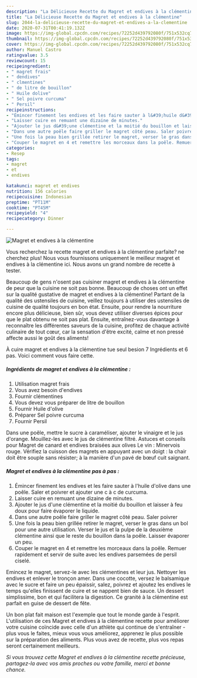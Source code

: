 ```yaml
---
description: "La Délicieuse Recette du Magret et endives à la clémentine"
title: "La Délicieuse Recette du Magret et endives à la clémentine"
slug: 2044-la-delicieuse-recette-du-magret-et-endives-a-la-clementine
date: 2020-07-31T00:41:19.132Z
image: https://img-global.cpcdn.com/recipes/72252d439792080f/751x532cq70/magret-et-endives-a-la-clementine-photo-principale-de-la-recette.jpg
thumbnail: https://img-global.cpcdn.com/recipes/72252d439792080f/751x532cq70/magret-et-endives-a-la-clementine-photo-principale-de-la-recette.jpg
cover: https://img-global.cpcdn.com/recipes/72252d439792080f/751x532cq70/magret-et-endives-a-la-clementine-photo-principale-de-la-recette.jpg
author: Manuel Castro
ratingvalue: 3.5
reviewcount: 15
recipeingredient:
- " magret frais"
- " dendives"
- " clmentines"
- " de litre de bouillon"
- " Huile dolive"
- " Sel poivre curcuma"
- " Persil"
recipeinstructions:
- "Émincer finement les endives et les faire sauter à l&#39;huile d&#39;olive dans une poêle. Saler et poivrer et ajouter une c à c de curcuma."
- "Laisser cuire en remuant une dizaine de minutes."
- "Ajouter le jus d&#39;une clémentine et la moitié du bouillon et laisser à feu doux pour faire évaporer le liquide."
- "Dans une autre poêle faire griller le magret côté peau. Saler poivrer"
- "Une fois la peau bien grillée retirer le magret, verser le gras dans un bol pour une autre utilisation. Verser le jus et la pulpe de la deuxième clémentine ainsi que le reste du bouillon dans la poêle. Laisser évaporer un peu."
- "Couper le magret en 4 et remettre les morceaux dans la poêle. Remuer rapidement et servir de suite avec les endives parsemées de persil ciselé."
categories:
- Resep
tags:
- magret
- et
- endives

katakunci: magret et endives 
nutrition: 156 calories
recipecuisine: Indonesian
preptime: "PT11M"
cooktime: "PT45M"
recipeyield: "4"
recipecategory: Dinner

---
```



![Magret et endives à la clémentine](https://img-global.cpcdn.com/recipes/72252d439792080f/751x532cq70/magret-et-endives-a-la-clementine-photo-principale-de-la-recette.jpg)

Vous recherchez la recette magret et endives à la clémentine parfaite? ne cherchez plus! Nous vous fournissons uniquement le meilleur magret et endives à la clémentine ici. Nous avons un grand nombre de recette à tester.

Beaucoup de gens n'osent pas cuisiner magret et endives à la clémentine de peur que la cuisine ne soit pas bonne. Beaucoup de choses ont un effet sur la qualité gustative de magret et endives à la clémentine! Partant de la qualité des ustensiles de cuisine, veillez toujours à utiliser des ustensiles de cuisine de qualité toujours en bon état. Ensuite, pour rendre la nourriture encore plus délicieuse, bien sûr, vous devez utiliser diverses épices pour que le plat obtenu ne soit pas plat. Ensuite, entraînez-vous davantage à reconnaître les différentes saveurs de la cuisine, profitez de chaque activité culinaire de tout cœur, car la sensation d'être excité, calme et non pressé affecte aussi le goût des aliments!

<!--inarticleads1-->

À cuire magret et endives à la clémentine tue seul besion 7 Ingrédients et 6 pas. Voici comment vous faire cette.

##### Ingrédients de magret et endives à la clémentine :

1. Utilisation  magret frais
1. Vous avez besoin  d&#39;endives
1. Fournir  clémentines
1. Vous devez vous préparer  de litre de bouillon
1. Fournir  Huile d&#39;olive
1. Préparer  Sel poivre curcuma
1. Fournir  Persil


Dans une poêle, mettre le sucre à caraméliser, ajouter le vinaigre et le jus d&#39;orange. Mouillez-les avec le jus de clémentine filtré. Astuces et conseils pour Magret de canard et endives braisées aux olives Le vin : Minervois rouge. Vérifiez la cuisson des magrets en appuyant avec un doigt : la chair doit être souple sans résister; à la manière d&#39;un pavé de bœuf cuit saignant. 

<!--inarticleads2-->

##### Magret et endives à la clémentine pas à pas :

1. Émincer finement les endives et les faire sauter à l&#39;huile d&#39;olive dans une poêle. Saler et poivrer et ajouter une c à c de curcuma.
1. Laisser cuire en remuant une dizaine de minutes.
1. Ajouter le jus d&#39;une clémentine et la moitié du bouillon et laisser à feu doux pour faire évaporer le liquide.
1. Dans une autre poêle faire griller le magret côté peau. Saler poivrer
1. Une fois la peau bien grillée retirer le magret, verser le gras dans un bol pour une autre utilisation. Verser le jus et la pulpe de la deuxième clémentine ainsi que le reste du bouillon dans la poêle. Laisser évaporer un peu.
1. Couper le magret en 4 et remettre les morceaux dans la poêle. Remuer rapidement et servir de suite avec les endives parsemées de persil ciselé.


Emincez le magret, servez-le avec les clémentines et leur jus. Nettoyer les endives et enlever le tronçon amer. Dans une cocotte, versez le balsamique avec le sucre et faire un peu épaissir, salez, poivrez et ajoutez les endives le temps qu&#39;elles finissent de cuire et se nappent bien de sauce. Un dessert simplissime, bon et qui facilitera la digestion. Ce granité à la clémentine est parfait en guise de dessert de fête. 

<!--inarticleads1-->

<p>
Un bon plat fait maison est l'exemple que tout le monde garde à l'esprit. L'utilisation de ces Magret et endives à la clémentine recette pour améliorer votre cuisine coïncide avec celle d'un athlète qui continue de s'entraîner - plus vous le faites, mieux vous vous améliorez, apprenez le plus possible sur la préparation des aliments. Plus vous avez de recette, plus vos repas seront certainement meilleurs.
</p>

<p>
<i>Si vous trouvez cette Magret et endives à la clémentine recette précieuse, partagez-la avec vos amis proches ou votre famille, merci et bonne chance.</i>
</p>
